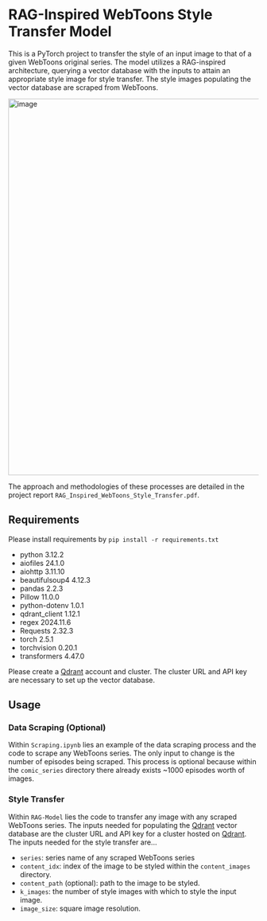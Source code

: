 # RAG-Inspired WebToons Style Transfer Model

This is a PyTorch project to transfer the style of an input image to that of a given WebToons original series. The model utilizes a RAG-inspired architecture, querying a vector database with the inputs to attain an appropriate style image for style transfer. The style images populating the vector database are scraped from WebToons. 

<img width="757" alt="image" src="https://github.com/user-attachments/assets/172f5831-8fb6-4391-9a90-04ae3c81db77">

The approach and methodologies of these processes are detailed in the project report `RAG_Inspired_WebToons_Style_Transfer.pdf`.

## Requirements

Please install requirements by `pip install -r requirements.txt`

- python 3.12.2
- aiofiles 24.1.0
- aiohttp 3.11.10
- beautifulsoup4 4.12.3
- pandas 2.2.3
- Pillow 11.0.0
- python-dotenv 1.0.1
- qdrant_client 1.12.1
- regex 2024.11.6
- Requests 2.32.3
- torch 2.5.1
- torchvision 0.20.1
- transformers 4.47.0

Please create a [Qdrant](https://qdrant.tech/) account and cluster. The cluster URL and API key are necessary to set up the vector database.

## Usage

### Data Scraping (Optional)

Within `Scraping.ipynb` lies an example of the data scraping process and the code to scrape any WebToons series. The only input to change is the number of episodes being scraped. This process is optional because within the `comic_series` directory there already exists ~1000 episodes worth of images.

### Style Transfer

Within `RAG-Model` lies the code to transfer any image with any scraped WebToons series. The inputs needed for populating the [Qdrant](https://qdrant.tech/) vector database are the cluster URL and API key for a cluster hosted on [Qdrant](https://qdrant.tech/). 
The inputs needed for the style transfer are...

- `series`: series name of any scraped WebToons series
- `content_idx`: index of the image to be styled within the `content_images` directory.
- `content_path` (optional): path to the image to be styled.
- `k_images`: the number of style images with which to style the input image.
- `image_size`: square image resolution.





